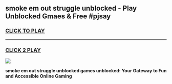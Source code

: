 
## smoke em out struggle unblocked - Play Unblocked Gmaes & Free #pjsay
<h3>
<a href="https://news.freeplayer.one?title=smoke_em_out_struggle_unblocked&ref=03M">CLICK TO PLAY</a></h3>
<hr>

<h3>
<a href="https://news.freeplayer.one?title=smoke_em_out_struggle_unblocked&ref=03M">CLICK 2 PLAY</a>
  
</h3>

<a href="https://news.freeplayer.one?title=smoke_em_out_struggle_unblocked&ref=03M"><img src="https://clearcache.store/games.png"></a>


**smoke em out struggle unblocked games unblocked: Your Gateway to Fun and Accessible Online Gaming**
